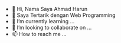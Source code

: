 - 👋 Hi, Nama Saya Ahmad Harun
- 👀 Saya Tertarik dengan Web Programming
- 🌱 I’m currently learning ...
- 💞️ I’m looking to collaborate on ...
- 📫 How to reach me ...

<!---
politekIT/politekIT is a ✨ special ✨ repository because its `README.md` (this file) appears on your GitHub profile.
You can click the Preview link to take a look at your changes.
--->
